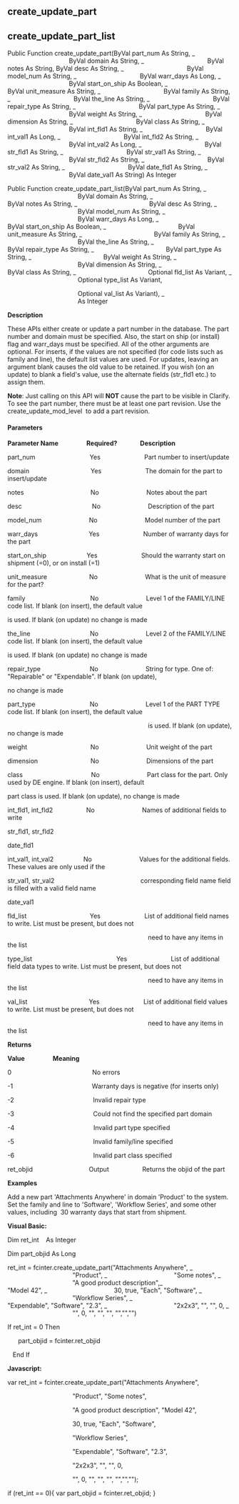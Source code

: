 create_update_part
--------------------

create_update_part_list
-------------------------

Public Function create_update_part(ByVal part_num As String, _
                                   ByVal domain As String, _
                                   ByVal notes As String, ByVal desc As String, _
                                   ByVal model_num As String, _
                                   ByVal warr_days As Long, _
                                   ByVal start_on_ship As Boolean, _
                                   ByVal unit_measure As String, _
                                   ByVal family As String, _
                                   ByVal the_line As String, _
                                   ByVal repair_type As String, _
                                   ByVal part_type As String, _
                                   ByVal weight As String, _
                                   ByVal dimension As String, _
                                   ByVal class As String, _
                                   ByVal int_fld1 As String, _
                                   ByVal int_val1 As Long, _
                                   ByVal int_fld2 As String, _
                                   ByVal int_val2 As Long, _
                                   ByVal str_fld1 As String, _
                                   ByVal str_val1 As String, _
                                   ByVal str_fld2 As String, _
                                   ByVal str_val2 As String, _
                                   ByVal date_fld1 As String, _
                                   ByVal date_val1 As String) As Integer

Public Function create_update_part_list(ByVal part_num As String, _
                                        ByVal domain As String, _
                                        ByVal notes As String, _
                                        ByVal desc As String, _
                                        ByVal model_num As String, _
                                        ByVal warr_days As Long, _
                                        ByVal start_on_ship As Boolean, _
                                        ByVal unit_measure As String, _
                                        ByVal family As String, _
                                        ByVal the_line As String, _
                                        ByVal repair_type As String, _
                                        ByVal part_type As String, _
                                        ByVal weight As String, _
                                        ByVal dimension As String, _
                                        ByVal class As String, _
                                        Optional fld_list As Variant, _
                                        Optional type_list As Variant,

                                        Optional val_list As Variant), _
                                        As Integer

**Description**

These APIs either create or update a part number in the database. The part number and domain must be specified. Also, the start on ship (or install) flag and warr_days must be specified. All of the other arguments are optional. For inserts, if the values are not specified (for code lists such as family and line), the default list values are used. For updates, leaving an argument blank causes the old value to be retained. If you wish (on an update) to blank a field's value, use the alternate fields (str_fld1 etc.) to assign them.

**Note**: Just calling on this API will **NOT** cause the part to be visible in Clarify. To see the part number, there must be at least one part revision. Use the create_update_mod_level  to add a part revision.

#### Parameters
**Parameter Name**                **Required?**             **Description**

part_num                               Yes                         Part number to insert/update

domain                                   Yes                         The domain for the part to insert/update

notes                                      No                           Notes about the part

desc                                        No                           Description of the part

model_num                           No                           Model number of the part

warr_days                             Yes                         Number of warranty days for the part

start_on_ship                       Yes                         Should the warranty start on shipment (=0), or on install (=1)

unit_measure                        No                           What is the unit of measure for the part?

family                                     No                           Level 1 of the FAMILY/LINE code list. If blank (on insert), the default value

is used. If blank (on update) no change is made

the_line                                  No                           Level 2 of the FAMILY/LINE code list. If blank (on insert), the default value

is used. If blank (on update) no change is made

repair_type                            No                           String for type. One of: "Repairable" or "Expendable". If blank (on update),

no change is made

part_type                               No                           Level 1 of the PART TYPE code list. If blank (on insert), the default value

                                                                                is used. If blank (on update), no change is made

weight                                    No                           Unit weight of the part

dimension                              No                           Dimensions of the part

class                                       No                           Part class for the part. Only used by DE engine. If blank (on insert), default

part class is used. If blank (on update), no change is made

int_fld1, int_fld2                   No                           Names of additional fields to write

str_fld1, str_fld2

date_fld1

int_val1, int_val2                 No                           Values for the additional fields. These values are only used if the

str_val1, str_val2                                                 corresponding field name field is filled with a valid field name

date_val1

fld_list                                    Yes                         List of additional field names to write. List must be present, but does not

                                                                                need to have any items in the list

type_list                                                Yes                         List of additional field data types to write. List must be present, but does not

                                                                                need to have any items in the list

val_list                                   Yes                         List of additional field values to write. List must be present, but does not

                                                                                need to have any items in the list

**Returns**

**Value**                **Meaning**

0                                              No errors

-1                                             Warranty days is negative (for inserts only)

-2                                             Invalid repair type

-3                                             Could not find the specified part domain

-4                                             Invalid part type specified

-5                                             Invalid family/line specified

-6                                             Invalid part class specified

ret_objid                                Output                   Returns the objid of the part

**Examples**

 Add a new part 'Attachments Anywhere' in domain 'Product' to the system. Set the family and line to 'Software', 'Workflow Series', and some other values, including  30 warranty days that start from shipment.

**Visual Basic:**

Dim ret_int    As Integer

Dim part_objid As Long

ret_int = fcinter.create_update_part("Attachments Anywhere", _
                                     "Product", _
                                     "Some notes", _
                                     "A good product description",_
                                     "Model 42", _
                                     30, true, "Each", "Software", _
                                     "Workflow Series", _
                                     "Expendable", "Software", "2.3", _
                                     "2x2x3", "", "", 0, _
                                     "", 0, "", "", "", "","","")

 If ret_int = 0 Then

      part_objid = fcinter.ret_objid

   End If

**Javascript:**

var ret_int = fcinter.create_update_part("Attachments Anywhere",

                                     "Product", "Some notes",

                                     "A good product description", "Model 42",

                                     30, true, "Each", "Software",

                                     "Workflow Series",

                                     "Expendable", "Software", "2.3",

                                     "2x2x3", "", "", 0,

                                     "", 0, "", "", "", "","","");

 if (ret_int == 0){ var part_objid = fcinter.ret_objid; }